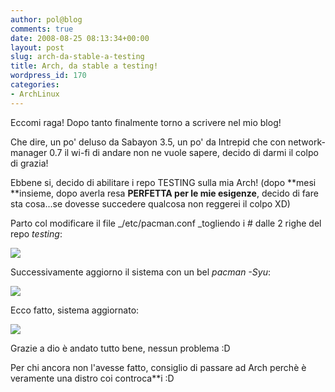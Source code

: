 ```yaml
---
author: pol@blog
comments: true
date: 2008-08-25 08:13:34+00:00
layout: post
slug: arch-da-stable-a-testing
title: Arch, da stable a testing!
wordpress_id: 170
categories:
- ArchLinux
---
```


Eccomi raga! Dopo tanto finalmente torno a scrivere nel mio blog!

Che dire, un po' deluso da Sabayon 3.5, un po' da Intrepid che con network-manager 0.7 il wi-fi di andare non ne vuole sapere, decido di darmi il colpo di grazia!

Ebbene si, decido di abilitare i repo TESTING sulla mia Arch! (dopo **mesi **insieme, dopo averla resa **PERFETTA per le mie esigenze**, decido di fare sta cosa...se dovesse succedere qualcosa non reggerei il colpo XD)

Parto col modificare il file _/etc/pacman.conf _togliendo i # dalle 2 righe del repo _testing_:

[![](http://www.allfreeportal.com/imghost/thumbs/90772Schermata.png)](http://www.allfreeportal.com/imghost/viewer.php?id=90772Schermata.png)

Successivamente aggiorno il sistema con un bel _pacman -Syu_:

[![](http://www.allfreeportal.com/imghost/thumbs/909133Schermata-1.png)](http://www.allfreeportal.com/imghost/viewer.php?id=909133Schermata-1.png)

Ecco fatto, sistema aggiornato:

[![](http://www.allfreeportal.com/imghost/thumbs/430233Schermata-2.png)](http://www.allfreeportal.com/imghost/viewer.php?id=430233Schermata-2.png)

Grazie a dio è andato tutto bene, nessun problema :D

Per chi ancora non l'avesse fatto, consiglio di passare ad Arch perchè è veramente una distro coi controca**i :D
